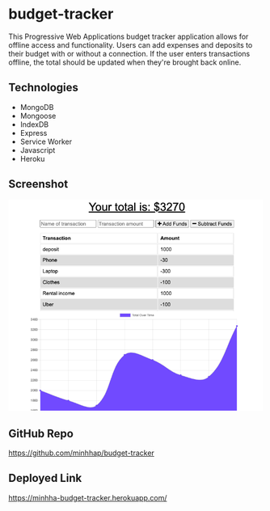 # budget-tracker
This Progressive Web Applications budget tracker application allows for offline access and functionality. Users can add expenses and deposits to their budget with or without a connection. If the user enters transactions offline, the total should be updated when they're brought back online.

## Technologies
* MongoDB
* Mongoose
* IndexDB
* Express
* Service Worker
* Javascript
* Heroku

## Screenshot
<div> 
    <img src="./public/asset/tracker.png"></img>
</div>

## GitHub Repo
https://github.com/minhhap/budget-tracker

## Deployed Link
https://minhha-budget-tracker.herokuapp.com/